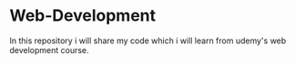 # Web-Development
In this repository i will share my code which i will learn from udemy's web development course.
